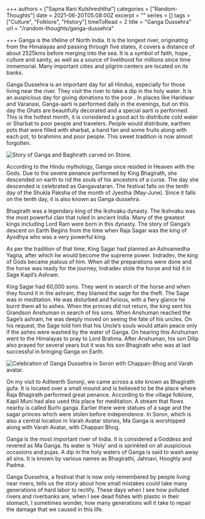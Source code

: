 +++
authors = ["Sapna Rani Kulshreshtha"]
categories = ["Random-Thoughts"]
date = 2021-06-20T05:08:00Z
excerpt = ""
series = []
tags = ["Culture", "Folklore", "History"]
timeToRead = 2
title = "Ganga Dussehra"
url = "/random-thoughts/ganga-dussehra"

+++
Ganga is the lifeline of North India. It is the longest river, originating from the Himalayas and passing through five states, it covers a distance of about 2525kms before merging into the sea. It is a symbol of faith, hope , culture and sanity, as well as a source of livelihood for millions since time immemorial. Many important cities and pilgrim centers are located on its banks.

Ganga Dussehra is an important day for all Hindus, especially for those living near the river. They visit the river to take a dip in the holy water. It is an auspicious day for giving donations to the poor . In places like Haridwar and Varanasi, Ganga-aarti is performed daily in the evenings, but on this day the Ghats are beautifully decorated and a special aarti is performed. This is the hottest month, it is considered a good act to distribute cold water or Sharbat to poor people and travelers. People would distribute, earthen pots that were filled with sharbat, a hand fan and some fruits along with each pot, to  brahmins and poor people. This sweet tradition is now almost forgotten.

![Story of Ganga and Baghirath carved on Stone.](https://upload.wikimedia.org/wikipedia/commons/thumb/3/3f/Ganga_Mahabalipuram.jpg/346px-Ganga_Mahabalipuram.jpg "Ganga Mahabalipuram")

According to the Hindu mythology, Ganga once resided in Heaven with the Gods. Due to the severe penance performed by King Bhagirath, she descended on earth to rid the souls of his ancestors of a curse. The day she descended is celebrated as Gangavataran. The festival falls on the tenth day of the Shukla Paksha of the month of Jyestha (May-June). Since it falls on the tenth day, it is also known as Ganga dussehra. 

Bhagirath was a legendary king of the Ikshvaku dynasty. The Ikshvaku was the most powerful clan that ruled in ancient India. Many of the greatest kings including Lord Ram were born in this dynasty. The story of Ganga’s descent on Earth Begins from the time when Raja Sagar was the king of Ayodhya who was a very powerful king.

As per the tradition of that time, King Sagar had planned an Ashvamedha Yagna, after which he would become the supreme power. Indradev, the king of Gods became jealous of him. When all the preparations were done and the horse was ready for the journey, Indradev stole the horse and hid it in Sage Kapil’s Ashram.

King Sagar had 60,000 sons. They went in search of the horse and when they found it in the ashram, they blamed the sage for the theft. The Sage was in meditation. He was disturbed  and furious, with a fiery glance he burnt them all to ashes. When the princes did not return, the king sent his Grandson Anshuman in search of his sons. When Anshuman reached the Sage’s ashram, he was deeply moved on seeing the fate of his uncles. On his request, the Sage told him that his Uncle’s souls would attain peace only if the ashes were washed by the water of Ganga. On hearing this Anshuman went to the Himalayas to pray to Lord Brahma. After Anshuman, his son Dilip also prayed for several years but it was his son Bhagirath who was at last successful in bringing Ganga on Earth.

![Celebration of Ganga Dussehra in Soron with Chappan-Bhog and Varah avatar.](/images/ganga-dussehra-soron.jpg "Ganga-Dussehra-Soron")

On my visit to Aditeerth Soronji, we came across a site known as Bhagirath gufa. It is located over a small mound and is believed to be the place where Raja Bhagirath performed great penance. According to the village folklore, Kapil Muni had also used this place for meditation. A stream that flows nearby is called Burhi ganga. Earlier there were statues of a sage and the sagar princes which were stolen before independence. In Soron, which is also a central location in Varah Avatar stories, Ma Ganga is worshipped along with Varah Avatar, with Chappan Bhog. 

Ganga is the most important river of India. It is considered a Goddess and revered as Ma Ganga. Its water is ‘Holy’ and is sprinkled on all auspicious occasions and pujas. A dip in the holy waters of Ganga is said to wash away all sins. It is known by various names as Bhagirathi, Jahnavi, Hooghly and Padma. 

Ganga Dussehra, a festival that is now only remembered by people living near rivers, tells us the story about how small mistakes could take many generations of hard labor to rectify. These days when I see how polluted rivers and riverbanks are,  when I see dead fishes with plastic in their stomach, I sometimes wonder, how many generations will it take to repair the damage that we caused in this life. 